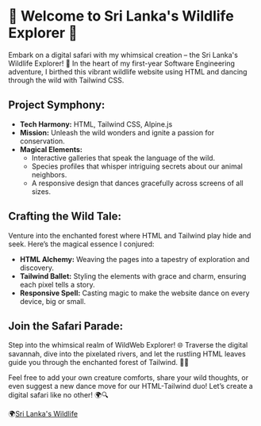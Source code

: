 # 🌿 Welcome to Sri Lanka's Wildlife Explorer 🦓

Embark on a digital safari with my whimsical creation – the Sri Lanka's Wildlife Explorer! 🚀 In the heart of my first-year Software Engineering adventure, I birthed this vibrant wildlife website using HTML and dancing through the wild with Tailwind CSS.

## Project Symphony:
- **Tech Harmony:** HTML, Tailwind CSS, Alpine.js
- **Mission:** Unleash the wild wonders and ignite a passion for conservation.
- **Magical Elements:**
  - Interactive galleries that speak the language of the wild.
  - Species profiles that whisper intriguing secrets about our animal neighbors.
  - A responsive design that dances gracefully across screens of all sizes.

## Crafting the Wild Tale:
Venture into the enchanted forest where HTML and Tailwind play hide and seek. Here’s the magical essence I conjured:
- **HTML Alchemy:** Weaving the pages into a tapestry of exploration and discovery.
- **Tailwind Ballet:** Styling the elements with grace and charm, ensuring each pixel tells a story.
- **Responsive Spell:** Casting magic to make the website dance on every device, big or small.

## Join the Safari Parade:
Step into the whimsical realm of WildWeb Explorer! 🌐 Traverse the digital savannah, dive into the pixelated rivers, and let the rustling HTML leaves guide you through the enchanted forest of Tailwind. 🌲✨

Feel free to add your own creature comforts, share your wild thoughts, or even suggest a new dance move for our HTML-Tailwind duo! Let’s create a digital safari like no other! 🌍🔍

🌍<a href="https://abd-hakeem.github.io/CB013168-WDOS-ABDULHAKEEM/index.html">Sri Lanka's Wildlife</a>
